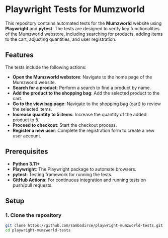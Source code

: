 # Playwright Tests for Mumzworld

This repository contains automated tests for the **Mumzworld** website using **Playwright** and **pytest**. The tests are designed to verify key functionalities of the Mumzworld webstore, including searching for products, adding items to the cart, adjusting quantities, and user registration.

## Features
The tests include the following actions:
- **Open the Mumzworld webstore**: Navigate to the home page of the Mumzworld website.
- **Search for a product**: Perform a search to find a product by name.
- **Add the product to the shopping bag**: Add the selected product to the cart.
- **Go to the view bag page**: Navigate to the shopping bag (cart) to review the selected items.
- **Increase quantity to 5 items**: Increase the quantity of the added product to 5.
- **Proceed to checkout**: Start the checkout process.
- **Register a new user**: Complete the registration form to create a new user account.

## Prerequisites
- **Python 3.11+**
- **Playwright**: The Playwright package to automate browsers.
- **pytest**: Testing framework for running the tests.
- **GitHub Actions**: For continuous integration and running tests on push/pull requests.

## Setup

### 1. Clone the repository
```bash
git clone https://github.com/sambodirce/playwright-mumzworld-tests.git
cd playwright-mumzworld-tests
